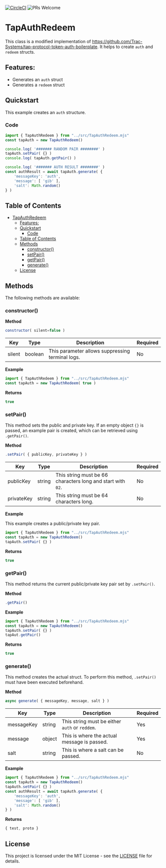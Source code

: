 [![CircleCI](https://img.shields.io/circleci/build/github/a6b8/tapAuthRedeem/main)]()
![PRs Welcome](https://img.shields.io/badge/PRs-welcome-brightgreen.svg)

# TapAuthRedeem
This class is a modified implementation of https://github.com/Trac-Systems/tap-protocol-token-auth-boilerplate. It helps to create `auth` and `redeem` structs.

## Features:
- Generates an `auth` struct
- Generates a `redeem` struct

## Quickstart
This example creates an `auth` structure.

### Code
```js
import { TapAuthRedeem } from "../src/TapAuthRedeem.mjs"
const tapAuth = new TapAuthRedeem()

console.log( '####### RANDOM PAIR ########' )
tapAuth.setPair( {} )
console.log( tapAuth.getPair() )

console.log( '####### AUTH RESULT ########' )
const authResult = await tapAuth.generate( {
    'messageKey': 'auth',
    'message': [ 'gib' ],
    'salt': Math.random()
} )
```

## Table of Contents
- [TapAuthRedeem](#tapauthredeem)
  - [Features:](#features)
  - [Quickstart](#quickstart)
    - [Code](#code)
  - [Table of Contents](#table-of-contents)
  - [Methods](#methods)
    - [constructor()](#constructor)
    - [setPair()](#setpair)
    - [getPair()](#getpair)
    - [generate()](#generate)
  - [License](#license)

## Methods

The following methods are available:

### constructor()

**Method**
```js
constructor( silent=false )
```

| Key          | Type     | Description                                      | Required |
|--------------|----------|--------------------------------------------------|----------|
| silent       | boolean  | This parameter allows suppressing terminal logs. | No       |


**Example**
```js
import { TapAuthRedeem } from "../src/TapAuthRedeem.mjs"
const tapAuth = new TapAuthRedeem( true )
```

**Returns**
```js
true
```

### setPair()

This method sets the public and private key. If an empty object `{}` is passed, an example pair is created, which can be retrieved using `.getPair()`.

**Method**
```js
.setPair( { publicKey, privateKey } )
```

| Key          | Type     | Description                                      | Required |
|--------------|----------|--------------------------------------------------|----------|
| publicKey    | string   | This string must be 66 characters long and start with `02`. | No       |
| privateKey   | string   | This string must be 64 characters long.           | No       |


**Example**

This example creates a public/private key pair.
```js
import { TapAuthRedeem } from "../src/TapAuthRedeem.mjs"
const tapAuth = new TapAuthRedeem()
tapAuth.setPair( {} )
```

**Returns**
```js
true
```


### getPair()

This method returns the current public/private key pair set by `.setPair()`.

**Method**
```js
.getPair()
```

**Example**
```js
import { TapAuthRedeem } from "../src/TapAuthRedeem.mjs"
const tapAuth = new TapAuthRedeem()
tapAuth.setPair( {} )
tapAut.getPair()
```

**Returns**
```js
true
```

### generate()

This method creates the actual struct. To perform this method, `.setPair()` must have been executed beforehand.

**Method**
```js
async generate( { messageKey, message, salt } )
```

| Key          | Type     | Description                                   | Required |
|--------------|----------|-----------------------------------------------|----------|
| messageKey   | string   | This string must be either `auth` or `reddem`.| Yes      |
| message      | object   | This is where the actual message is passed.  | Yes      |
| salt         | string   | This is where a salt can be passed.          | No       |

**Example**
```js
import { TapAuthRedeem } from "../src/TapAuthRedeem.mjs"
const tapAuth = new TapAuthRedeem()
tapAuth.setPair( {} )
const authResult = await tapAuth.generate( {
    'messageKey': 'auth',
    'message': [ 'gib' ],
    'salt': Math.random()
} )
```

**Returns**
```js
{ test, proto }
```

## License

This project is licensed under the MIT License - see the [LICENSE](LICENSE) file for details.

